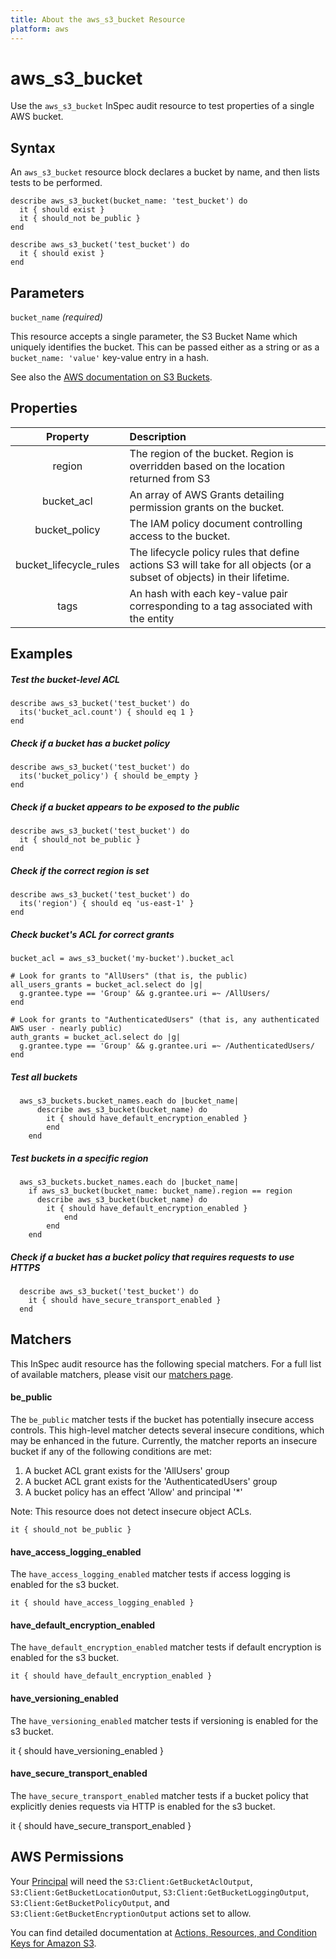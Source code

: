 ```yaml
---
title: About the aws_s3_bucket Resource
platform: aws
---
```


# aws_s3_bucket

Use the `aws_s3_bucket` InSpec audit resource to test properties of a single AWS bucket.

## Syntax

An `aws_s3_bucket` resource block declares a bucket by name, and then lists tests to be performed.

    describe aws_s3_bucket(bucket_name: 'test_bucket') do
      it { should exist }
      it { should_not be_public }
    end

    describe aws_s3_bucket('test_bucket') do
      it { should exist }
    end
    
## Parameters

`bucket_name` _(required)_

This resource accepts a single parameter, the S3 Bucket Name which uniquely identifies the bucket. 
This can be passed either as a string or as a `bucket_name: 'value'` key-value entry in a hash.

See also the [AWS documentation on S3 Buckets](https://docs.aws.amazon.com/AmazonS3/latest/dev/UsingBucket.html).

## Properties

| Property | Description |
| :---: | :--- |
| region | The region of the bucket. Region is overridden based on the location returned from S3 |
| bucket_acl | An array of AWS Grants detailing permission grants on the bucket. |
| bucket_policy | The IAM policy document controlling access to the bucket.  |
| bucket_lifecycle_rules | The lifecycle policy rules that define actions S3 will take for all objects (or a subset of objects) in their lifetime. |
| tags | An hash with each key-value pair corresponding to a tag associated with the entity |

## Examples

##### Test the bucket-level ACL
    describe aws_s3_bucket('test_bucket') do
      its('bucket_acl.count') { should eq 1 }
    end

##### Check if a bucket has a bucket policy
    describe aws_s3_bucket('test_bucket') do
      its('bucket_policy') { should be_empty }
    end

##### Check if a bucket appears to be exposed to the public
    describe aws_s3_bucket('test_bucket') do
      it { should_not be_public }
    end

##### Check if the correct region is set
    describe aws_s3_bucket('test_bucket') do
      its('region') { should eq 'us-east-1' }
    end
    
##### Check bucket's ACL for correct grants
    bucket_acl = aws_s3_bucket('my-bucket').bucket_acl

    # Look for grants to "AllUsers" (that is, the public)
    all_users_grants = bucket_acl.select do |g|
      g.grantee.type == 'Group' && g.grantee.uri =~ /AllUsers/
    end

    # Look for grants to "AuthenticatedUsers" (that is, any authenticated AWS user - nearly public)
    auth_grants = bucket_acl.select do |g|
      g.grantee.type == 'Group' && g.grantee.uri =~ /AuthenticatedUsers/
    end
    
##### Test all buckets    
      aws_s3_buckets.bucket_names.each do |bucket_name|
          describe aws_s3_bucket(bucket_name) do
            it { should have_default_encryption_enabled }
            end
        end
    
##### Test buckets in a specific region    
      aws_s3_buckets.bucket_names.each do |bucket_name|
        if aws_s3_bucket(bucket_name: bucket_name).region == region
          describe aws_s3_bucket(bucket_name) do
            it { should have_default_encryption_enabled }
                end
            end
        end

##### Check if a bucket has a bucket policy that requires requests to use HTTPS
      describe aws_s3_bucket('test_bucket') do
        it { should have_secure_transport_enabled }
      end

## Matchers

This InSpec audit resource has the following special matchers. For a full list of available matchers, please visit our [matchers page](https://www.inspec.io/docs/reference/matchers/).

#### be_public

The `be_public` matcher tests if the bucket has potentially insecure access controls. This high-level matcher detects several insecure conditions, which may be enhanced in the future. Currently, the matcher reports an insecure bucket if any of the following conditions are met:

  1. A bucket ACL grant exists for the 'AllUsers' group
  2. A bucket ACL grant exists for the 'AuthenticatedUsers' group
  3. A bucket policy has an effect 'Allow' and principal '*'

Note: This resource does not detect insecure object ACLs.

    it { should_not be_public }

#### have_access_logging_enabled

The `have_access_logging_enabled` matcher tests if access logging is enabled for the s3 bucket.

    it { should have_access_logging_enabled }

#### have_default_encryption_enabled

The `have_default_encryption_enabled` matcher tests if default encryption is enabled for the s3 bucket.

    it { should have_default_encryption_enabled }

#### have_versioning_enabled

The `have_versioning_enabled` matcher tests if versioning is enabled for the s3 bucket.

   it { should have_versioning_enabled }

#### have_secure_transport_enabled

The `have_secure_transport_enabled` matcher tests if a bucket policy that explicitly denies requests via HTTP is enabled for the s3 bucket.

   it { should have_secure_transport_enabled }

## AWS Permissions

Your [Principal](https://docs.aws.amazon.com/IAM/latest/UserGuide/intro-structure.html#intro-structure-principal) will need the `S3:Client:GetBucketAclOutput`, `S3:Client:GetBucketLocationOutput`, `S3:Client:GetBucketLoggingOutput`, `S3:Client:GetBucketPolicyOutput`, and `S3:Client:GetBucketEncryptionOutput` actions set to allow.

You can find detailed documentation at [Actions, Resources, and Condition Keys for Amazon S3](https://docs.aws.amazon.com/IAM/latest/UserGuide/list_amazons3.html).
